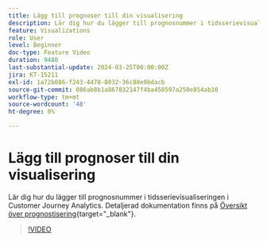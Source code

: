 ```yaml
---
title: Lägg till prognoser till din visualisering
description: Lär dig hur du lägger till prognosnummer i tidsserievisualiseringen i Customer Journey Analytics.
feature: Visualizations
role: User
level: Beginner
doc-type: Feature Video
duration: 9480
last-substantial-update: 2024-03-25T00:00:00Z
jira: KT-15211
exl-id: 1a72b086-f243-4478-8032-36c88e9bdacb
source-git-commit: 086ab8b1a867832147f4ba458597a250e854ab10
workflow-type: tm+mt
source-wordcount: '48'
ht-degree: 0%

---
```


# Lägg till prognoser till din visualisering

Lär dig hur du lägger till prognosnummer i tidsserievisualiseringen i Customer Journey Analytics. Detaljerad dokumentation finns på [Översikt över prognostisering](https://experienceleague.adobe.com/en/docs/analytics-platform/using/cja-workspace/forecasting/forecasting#){target="_blank"}.

>[!VIDEO](https://video.tv.adobe.com/v/3428021/?learn=on)
